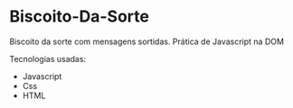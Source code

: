 # Biscoito-Da-Sorte
Biscoito da sorte com mensagens sortidas. Prática de Javascript na DOM

Tecnologias usadas:

- Javascript
- Css
- HTML

